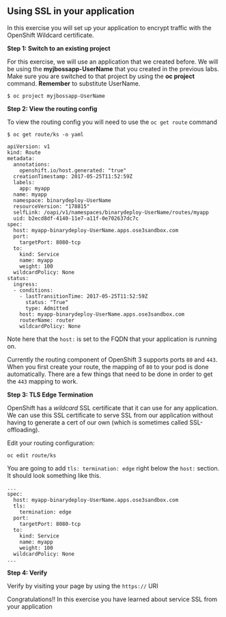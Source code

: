 ## Using SSL in your application

In this exercise you will set up your application to encrypt traffic with the OpenShift Wildcard certificate.

**Step 1: Switch to an existing project**

For this exercise, we will use an application that we created before. We will be using the **myjbossapp-UserName** that you created in the previous labs. Make sure you are switched to that project by using the **oc project** command. **Remember** to substitute UserName.

```
$ oc project myjbossapp-UserName
```

**Step 2: View the routing config**

To view the routing config you will need to use the `oc get route` command

```
$ oc get route/ks -o yaml

apiVersion: v1
kind: Route
metadata:
  annotations:
    openshift.io/host.generated: "true"
  creationTimestamp: 2017-05-25T11:52:59Z
  labels:
    app: myapp
  name: myapp
  namespace: binarydeploy-UserName
  resourceVersion: "178815"
  selfLink: /oapi/v1/namespaces/binarydeploy-UserName/routes/myapp
  uid: b2ecd8df-4140-11e7-a11f-0e702637dc7c
spec:
  host: myapp-binarydeploy-UserName.apps.ose3sandbox.com
  port:
    targetPort: 8080-tcp
  to:
    kind: Service
    name: myapp
    weight: 100
  wildcardPolicy: None
status:
  ingress:
  - conditions:
    - lastTransitionTime: 2017-05-25T11:52:59Z
      status: "True"
      type: Admitted
    host: myapp-binarydeploy-UserName.apps.ose3sandbox.com
    routerName: router
    wildcardPolicy: None
```

Note here that the `host:` is set to the FQDN that your application is running on.

Currently the routing component of OpenShift 3 supports ports `80` and `443`. When you first create your route, the mapping of `80` to your pod is done automatically. There are a few things that need to be done in order to get the `443` mapping to work.

**Step 3: TLS Edge Termination**

OpenShift has a *wildcard* SSL certificate that it can use for any application. We can use this SSL certificate to serve SSL from our application without having to generate a cert of our own (which is sometimes called SSL-offloading).

Edit your routing configuration:

```
oc edit route/ks
```

You are going to add `tls: termination: edge` right below the `host:` section. It should look something like this.

```
...
spec:
  host: myapp-binarydeploy-UserName.apps.ose3sandbox.com
  tls:
    termination: edge
  port:
    targetPort: 8080-tcp
  to:
    kind: Service
    name: myapp
    weight: 100
  wildcardPolicy: None
...
```

**Step 4: Verify**

Verify by visiting your page by using the `https://` URI


Congratulations!! In this exercise you have learned about service SSL from your application
